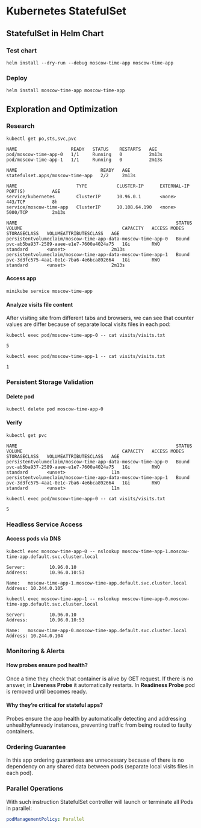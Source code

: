 # Kubernetes StatefulSet

## StatefulSet in Helm Chart

### Test chart

```shell
helm install --dry-run --debug moscow-time-app moscow-time-app
```

### Deploy 

```shell
helm install moscow-time-app moscow-time-app
```

## Exploration and Optimization

### Research 

```shell
kubectl get po,sts,svc,pvc
```

```text
NAME                    READY   STATUS    RESTARTS   AGE
pod/moscow-time-app-0   1/1     Running   0          2m13s
pod/moscow-time-app-1   1/1     Running   0          2m13s

NAME                               READY   AGE
statefulset.apps/moscow-time-app   2/2     2m13s

NAME                      TYPE           CLUSTER-IP      EXTERNAL-IP   PORT(S)          AGE
service/kubernetes        ClusterIP      10.96.0.1       <none>        443/TCP          8h
service/moscow-time-app   ClusterIP      10.108.64.190   <none>        5000/TCP         2m13s

NAME                                                           STATUS   VOLUME                                     CAPACITY   ACCESS MODES   STORAGECLASS   VOLUMEATTRIBUTESCLASS   AGE
persistentvolumeclaim/moscow-time-app-data-moscow-time-app-0   Bound    pvc-ab5ba937-2589-aaee-e1e7-7600a4024a75   1Gi        RWO            standard       <unset>                 2m13s
persistentvolumeclaim/moscow-time-app-data-moscow-time-app-1   Bound    pvc-3d3fc575-4aa1-0e1c-7ba6-4e6bca892664   1Gi        RWO            standard       <unset>                 2m13s
```

#### Access app

```shell
minikube service moscow-time-app
```

#### Analyze visits file content

After visiting site from different tabs and browsers, we can see that counter values are differ because of separate local visits files in each pod:

```shell
kubectl exec pod/moscow-time-app-0 -- cat visits/visits.txt
```

```text
5
```

```shell
kubectl exec pod/moscow-time-app-1 -- cat visits/visits.txt
```

```text
1
```

### Persistent Storage Validation

#### Delete pod

```shell
kubectl delete pod moscow-time-app-0
```

#### Verify

```shell
kubectl get pvc
```

```text
NAME                                                           STATUS   VOLUME                                     CAPACITY   ACCESS MODES   STORAGECLASS   VOLUMEATTRIBUTESCLASS   AGE
persistentvolumeclaim/moscow-time-app-data-moscow-time-app-0   Bound    pvc-ab5ba937-2589-aaee-e1e7-7600a4024a75   1Gi        RWO            standard       <unset>                 11m
persistentvolumeclaim/moscow-time-app-data-moscow-time-app-1   Bound    pvc-3d3fc575-4aa1-0e1c-7ba6-4e6bca892664   1Gi        RWO            standard       <unset>                 11m
```

```shell
kubectl exec pod/moscow-time-app-0 -- cat visits/visits.txt
```

```text
5
```

### Headless Service Access

#### Access pods via DNS

```shell
kubectl exec moscow-time-app-0 -- nslookup moscow-time-app-1.moscow-time-app.default.svc.cluster.local
```

```text
Server:         10.96.0.10
Address:        10.96.0.10:53

Name:   moscow-time-app-1.moscow-time-app.default.svc.cluster.local
Address: 10.244.0.105
```

```shell
kubectl exec moscow-time-app-1 -- nslookup moscow-time-app-0.moscow-time-app.default.svc.cluster.local
```

```text
Server:         10.96.0.10
Address:        10.96.0.10:53

Name:   moscow-time-app-0.moscow-time-app.default.svc.cluster.local
Address: 10.244.0.104
```

### Monitoring & Alerts

#### How probes ensure pod health?

Once a time they check that container is alive by GET request. If there is no answer, in **Liveness Probe** it automatically restarts. In **Readiness Probe** pod is removed until becomes ready.

#### Why they’re critical for stateful apps? 

Probes ensure the app health by automatically detecting and addressing unhealthy/unready instances, preventing traffic from being routed to faulty containers.

### Ordering Guarantee

In this app ordering guarantees are unnecessary because of there is no dependency on any shared data between pods (separate local visits files in each pod).

### Parallel Operations

With such instruction StatefulSet controller will launch or terminate all Pods in parallel:

```yaml
podManagementPolicy: Parallel
```